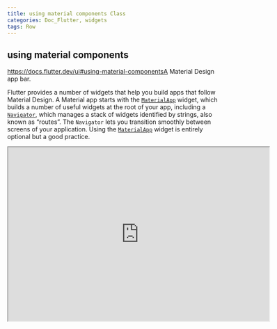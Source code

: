 ```yaml
---
title: using material components Class
categories: Doc_Flutter, widgets
tags: Row
---
```

## using material components

https://docs.flutter.dev/ui#using-material-componentsA Material Design app bar.

Flutter provides a number of widgets that help you build apps that follow Material Design. A Material app starts with the [`MaterialApp`](https://api.flutter.dev/flutter/material/MaterialApp-class.html) widget, which builds a number of useful widgets at the root of your app, including a [`Navigator`](https://api.flutter.dev/flutter/widgets/Navigator-class.html), which manages a stack of widgets identified by strings, also known as “routes”. The `Navigator` lets you transition smoothly between screens of your application. Using the [`MaterialApp`](https://api.flutter.dev/flutter/material/MaterialApp-class.html) widget is entirely optional but a good practice.


<iframe src="https://kissthecoke.github.io/doc_flutter_samples//" width=600 height=400></iframe>


<script src="https://gist.github.com/kissthecoke/5c16fc2d8049bf4f2b33c070127117c3.js"></script>
